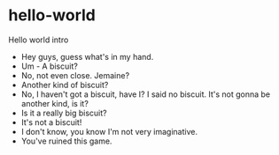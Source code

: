 # hello-world
Hello world intro

- Hey guys, guess what's in my hand.
- Um - A biscuit? 
- No, not even close. Jemaine? 
- Another kind of biscuit? 
- No, I haven't got a biscuit, have I? I said no biscuit. It's not gonna be another kind, is it? 
- Is it a really big biscuit? 
- It's not a biscuit! 
- I don't know, you know I'm not very imaginative.
- You've ruined this game.
